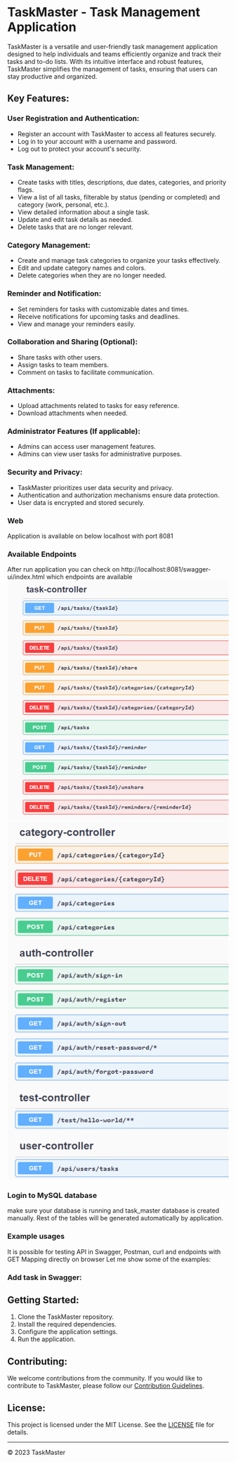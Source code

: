 # TaskMaster - Task Management Application

TaskMaster is a versatile and user-friendly task management application designed to help individuals and teams efficiently organize and track their tasks and to-do lists. With its intuitive interface and robust features, TaskMaster simplifies the management of tasks, ensuring that users can stay productive and organized.

## Key Features:

### User Registration and Authentication:

- Register an account with TaskMaster to access all features securely.
- Log in to your account with a username and password.
- Log out to protect your account's security.

### Task Management:

- Create tasks with titles, descriptions, due dates, categories, and priority flags.
- View a list of all tasks, filterable by status (pending or completed) and category (work, personal, etc.).
- View detailed information about a single task.
- Update and edit task details as needed.
- Delete tasks that are no longer relevant.

### Category Management:

- Create and manage task categories to organize your tasks effectively.
- Edit and update category names and colors.
- Delete categories when they are no longer needed.

### Reminder and Notification:

- Set reminders for tasks with customizable dates and times.
- Receive notifications for upcoming tasks and deadlines.
- View and manage your reminders easily.

### Collaboration and Sharing (Optional):

- Share tasks with other users.
- Assign tasks to team members.
- Comment on tasks to facilitate communication.

### Attachments:

- Upload attachments related to tasks for easy reference.
- Download attachments when needed.

### Administrator Features (If applicable):

- Admins can access user management features.
- Admins can view user tasks for administrative purposes.

### Security and Privacy:

- TaskMaster prioritizes user data security and privacy.
- Authentication and authorization mechanisms ensure data protection.
- User data is encrypted and stored securely.

### Web
Application is available on below localhost with port 8081

### Available Endpoints
After run application you can check on http://localhost:8081/swagger-ui/index.html which endpoints are available
![img.png](img.png)
![img_1.png](img_1.png)

### Login to MySQL database
make sure your database is running and task_master database is created manually.
Rest of the tables will be generated automatically by application.

### Example usages
It is possible for testing API in Swagger, Postman, curl and endpoints with GET Mapping directly on browser
Let me show some of the examples:

### Add task in Swagger:



## Getting Started:

1. Clone the TaskMaster repository.
2. Install the required dependencies.
3. Configure the application settings.
4. Run the application.


## Contributing:

We welcome contributions from the community. If you would like to contribute to TaskMaster, please follow our [Contribution Guidelines](CONTRIBUTING.md).

## License:

This project is licensed under the MIT License. See the [LICENSE](LICENSE) file for details.

---

© 2023 TaskMaster

